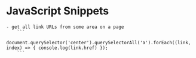 # JavaScript Snippets

	- get all link URLs from some area on a page
		```
		document.querySelector('center').querySelectorAll('a').forEach((link, index) => { console.log(link.href) });
		```
